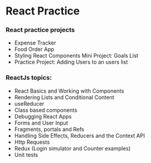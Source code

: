 # React Practice
### React practice projects 
- Expense Tracker
- Food Order App
- Styling React Components Mini Project: Goals List
- Practice Project: Adding Users to an users list
### ReactJs topics:
- React Basics and Working with Components
- Rendering Lists and Conditional Content
- useReducer
- Class based components
- Debugging React Apps
- Forms and User Input
- Fragments, portals and Refs
- Handling Side Effects, Reducers and the Context API
- Http Requests
- Redux (Login simulator and Counter examples)
- Unit tests

